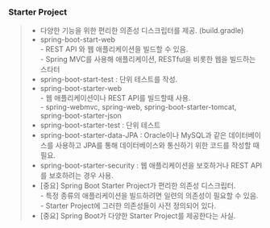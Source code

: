 ### Starter Project
> * 다양한 기능을 위한 편리한 의존성 디스크립터를 제공. (build.gradle)
> * spring-boot-start-web 
    <br/> - REST API 와 웹 애플리케이션을 빌드할 수 있음.
    <br/> - Spring MVC를 사용해 애플리케이션, RESTful을 비롯한 웹을 빌드하는 스타터
> * spring-boot-start-test : 단위 테스트를 작성. 
> * spring-boot-starter-web
    <br/> - 웹 애플리케이션이나 REST API를 빌드할때 사용.
    <br/> - spring-webmvc, spring-web, spring-boot-starter-tomcat, spring-boot-starter-json
> * spring-boot-starter-test : 단위 테스트
> * spring-boot-starter-data-JPA : Oracle이나 MySQL과 같은 데이터베이스를 사용하고 JPA를 통해 데이터베이스와 통신하기 위한 코드를 작성할 때 필요.
> * spring-boot-starter-security : 웹 애플리케이션을 보호하거나 REST API를 보호하려는 경우 사용.
> * [중요] Spring Boot Starter Project가 편리한 의존성 디스크립터.
    <br/> - 특정 종류의 애플리케이션을 빌드하려면 일련의 의존성이 필요할 수 있음.
    <br/> - Starter Project에 그러한 의존성들이 사전 정의되어 있다. 
> * [중요] Spring Boot가 다양한 Starter Project를 제공한다는 사실.